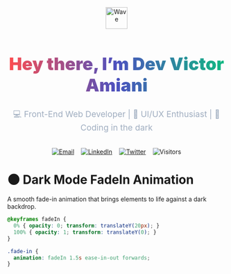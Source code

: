<div align="center">
  <img src="https://media.giphy.com/media/hvRJCLFzcasrR4ia7z/giphy.gif" width="50" alt="Wave">
  <h1 style="font-size: 2.5rem; font-weight: 900; background: linear-gradient(90deg, #ff4d4f, #4c51bf, #10b981); -webkit-background-clip: text; -webkit-text-fill-color: transparent;">
    Hey there, I’m Dev Victor Amiani
  </h1>
  <p style="font-size: 1.2rem; color: #a0aec0; max-width: 600px; line-height: 1.6;">
    💻 Front-End Web Developer | 🎨 UI/UX Enthusiast | 🌌 Coding in the dark
  </p>
</div>

<div align="center" style="margin: 2rem 0; display: flex; gap: 1rem; flex-wrap: wrap; justify-content: center;">
  <a href="mailto:victor.amiani.k@gmail.com" aria-label="Email Victor Amiani">
    <img src="https://img.shields.io/badge/Email-victor.amiani.k@gmail.com-red?style=flat-square&logo=gmail&logoColor=white&color=ff4d4f" alt="Email">
  </a>
  <a href="https://linkedin.com/in/yourprofile" aria-label="Victor Amiani's LinkedIn">
    <img src="https://img.shields.io/badge/LinkedIn-0077B5?style=flat-square&logo=linkedin&logoColor=white&color=0a66c2" alt="LinkedIn">
  </a>
  <a href="https://twitter.com/yourhandle" aria-label="Victor Amiani's Twitter">
    <img src="https://img.shields.io/badge/Twitter-1DA1F2?style=flat-square&logo=twitter&logoColor=white&color=1da1f2" alt="Twitter">
  </a>
  <img src="https://visitor-badge.glitch.me/badge?page_id=vkeyadylongest.vkeyadylongest&color=10b981&style=flat-square" alt="Visitors">
</div>

# 🌑 Dark Mode FadeIn Animation

A smooth fade-in animation that brings elements to life against a dark backdrop.

```css
@keyframes fadeIn {
  0% { opacity: 0; transform: translateY(20px); }
  100% { opacity: 1; transform: translateY(0); }
}

.fade-in {
  animation: fadeIn 1.5s ease-in-out forwards;
}
